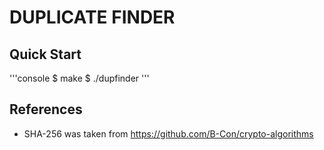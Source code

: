 # DUPLICATE FINDER

## Quick Start

'''console
$ make
$ ./dupfinder
'''

## References

- SHA-256 was taken from https://github.com/B-Con/crypto-algorithms
